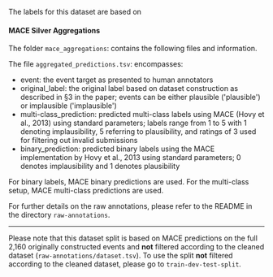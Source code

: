 The labels for this dataset are based on 

#### MACE Silver Aggregations 
The folder ```mace_aggregations```: contains the following files and information.

The file ```aggregated_predictions.tsv```: encompasses:
- event: the event target as presented to human annotators
- original_label: the original label based on dataset construction as described in §3 in the paper; events can be either plausible ('plausible') or implausible ('implausible')
- multi-class_prediction: predicted multi-class labels using MACE (Hovy et al., 2013) using standard parameters; labels range from 1 to 5 with 1 denoting implausibility, 5 referring to plausibility, and ratings of 3 used for filtering out invalid submissions
- binary_prediction: predicted binary labels using the MACE implementation by Hovy et al., 2013 using standard parameters; 0 denotes implausibility and 1 denotes plausibility

For binary labels, MACE binary predictions are used. 
For the multi-class setup, MACE multi-class predictions are used.

For further details on the raw annotations, please refer to the README in the directory ```raw-annotations```.

----------------------------------------------------------------

Please note that this dataset split is based on MACE predictions on the full 2,160 originally constructed events
and **not** filtered according to the cleaned dataset (```raw-annotations/dataset.tsv```).
To use the split **not** filtered according to the cleaned dataset, please go to ```train-dev-test-split```.

